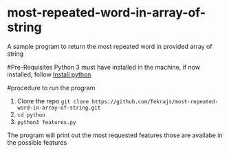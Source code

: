 # most-repeated-word-in-array-of-string
A sample program to return the most repeated word in provided array of string

#Pre-Requisites
Python 3 must have installed in the machine, if now installed, follow [Install python](https://realpython.com/installing-python)

#procedure to run the program
1. Clone the repo ``` git clone https://github.com/Tekrajs/most-repeated-word-in-array-of-string.git ```
2. ``` cd python ```
3. ``` python3 features.py ```

The program will print out the most requested features those are availabe in the possible features